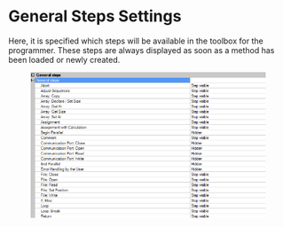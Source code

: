 # General Steps Settings

Here, it is specified which steps will be available in the toolbox for the programmer. These steps are always displayed as soon as a method has been loaded or newly created.

<figure><img src="../../.gitbook/assets/image (7) (1) (1) (1) (1) (1) (1) (1) (1) (1) (1) (1).png" alt=""><figcaption></figcaption></figure>
